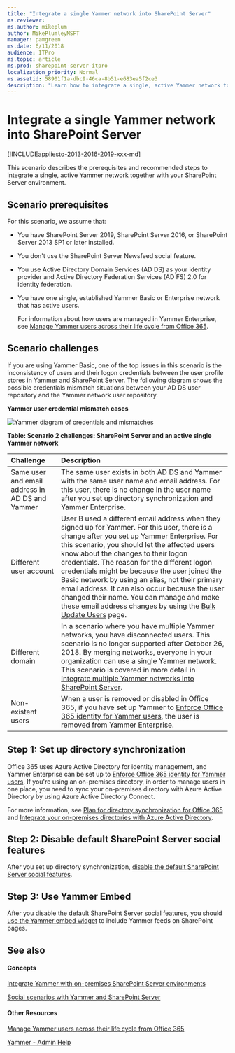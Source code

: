 ```yaml
---
title: "Integrate a single Yammer network into SharePoint Server"
ms.reviewer: 
ms.author: mikeplum
author: MikePlumleyMSFT
manager: pamgreen
ms.date: 6/11/2018
audience: ITPro
ms.topic: article
ms.prod: sharepoint-server-itpro
localization_priority: Normal
ms.assetid: 58901f1a-dbc9-46ca-8b51-e683ea5f2ce3
description: "Learn how to integrate a single, active Yammer network together with your SharePoint Server environment."
---
```


# Integrate a single Yammer network into SharePoint Server

[!INCLUDE[appliesto-2013-2016-2019-xxx-md](../includes/appliesto-2013-2016-2019-xxx-md.md)]
  
This scenario describes the prerequisites and recommended steps to integrate a single, active Yammer network together with your SharePoint Server environment.
  
## Scenario prerequisites

For this scenario, we assume that:
  
- You have SharePoint Server 2019, SharePoint Server 2016, or SharePoint Server 2013 SP1 or later installed.
    
- You don't use the SharePoint Server Newsfeed social feature.
    
- You use Active Directory Domain Services (AD DS) as your identity provider and Active Directory Federation Services (AD FS) 2.0 for identity federation.
    
- You have one single, established Yammer Basic or Enterprise network that has active users.
    
    For information about how users are managed in Yammer Enterprise, see [Manage Yammer users across their life cycle from Office 365](https://go.microsoft.com/fwlink/?linkid=875043).
    
## Scenario challenges

If you are using Yammer Basic, one of the top issues in this scenario is the inconsistency of users and their logon credentials between the user profile stores in Yammer and SharePoint Server. The following diagram shows the possible credentials mismatch situations between your AD DS user repository and the Yammer network user repository.
  
**Yammer user credential mismatch cases**

![Yammer diagram of credentials and mismatches](../media/YammerCredentialsMismatch.png)
  
**Table: Scenario 2 challenges: SharePoint Server and an active single Yammer network**

|**Challenge**|**Description**|
|:-----|:-----|
|Same user and email address in AD DS and Yammer  <br/> |The same user exists in both AD DS and Yammer with the same user name and email address. For this user, there is no change in the user name after you set up directory synchronization and Yammer Enterprise.  <br/> |
|Different user account  <br/> |User B used a different email address when they signed up for Yammer. For this user, there is a change after you set up Yammer Enterprise. For this scenario, you should let the affected users know about the changes to their logon credentials. The reason for the different logon credentials might be because the user joined the Basic network by using an alias, not their primary email address. It can also occur because the user changed their name. You can manage and make these email address changes by using the [Bulk Update Users](http://go.microsoft.com/fwlink/?LinkID=402146) page.  <br/> |
|Different domain  <br/> |In a scenario where you have multiple Yammer networks, you have disconnected users. This scenario is no longer supported after October 26, 2018. By merging networks, everyone in your organization can use a single Yammer network. This scenario is covered in more detail in [Integrate multiple Yammer networks into SharePoint Server](integrate-multiple-yammer-networks-into-sharepoint-server.md).  <br/> |
|Non-existent users  <br/> |When a user is removed or disabled in Office 365, if you have set up Yammer to [Enforce Office 365 identity for Yammer users](https://go.microsoft.com/fwlink/?linkid=875042), the user is removed from Yammer Enterprise.  <br/> |
   
## Step 1: Set up directory synchronization

Office 365 uses Azure Active Directory for identity management, and Yammer Enterprise can be set up to [Enforce Office 365 identity for Yammer users](https://go.microsoft.com/fwlink/?linkid=875042). If you're using an on-premises directory, in order to manage users in one place, you need to sync your on-premises directory with Azure Active Directory by using Azure Active Directory Connect. 
  
For more information, see [Plan for directory synchronization for Office 365](https://go.microsoft.com/fwlink/?linkid=875044) and [Integrate your on-premises directories with Azure Active Directory](https://go.microsoft.com/fwlink/p/?LinkId=869669).
  
## Step 2: Disable default SharePoint Server social features

After you set up directory synchronization, [disable the default SharePoint Server social features](hide-sharepoint-server-social-features.md).
  
## Step 3: Use Yammer Embed

After you disable the default SharePoint Server social features, you should [use the Yammer embed widget](add-the-yammer-embed-widget-to-a-sharepoint-page.md) to include Yammer feeds on SharePoint pages. 
  
## See also

#### Concepts

[Integrate Yammer with on-premises SharePoint Server environments](integrate-yammer-with-on-premises-sharepoint-server-environments.md)
  
[Social scenarios with Yammer and SharePoint Server](social-scenarios-with-yammer-and-sharepoint-server.md)
#### Other Resources

[Manage Yammer users across their life cycle from Office 365](https://go.microsoft.com/fwlink/?linkid=875043)

[Yammer - Admin Help](https://go.microsoft.com/fwlink/?linkid=525575)


